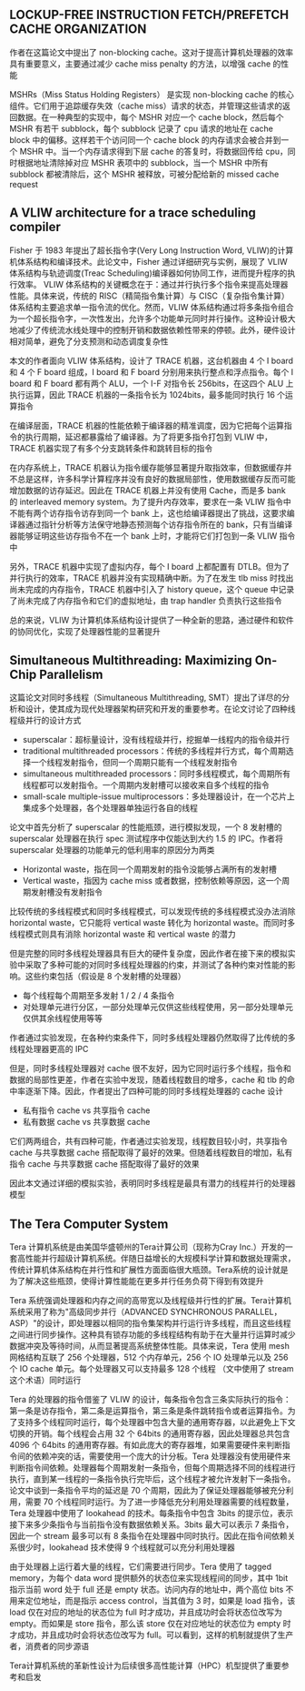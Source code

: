 ## LOCKUP-FREE INSTRUCTION FETCH/PREFETCH CACHE ORGANIZATION 

作者在这篇论文中提出了 non-blocking cache。这对于提高计算机处理器的效率具有重要意义，主要通过减少 cache miss penalty 的方法，以增强 cache 的性能

MSHRs（Miss Status Holding Registers） 是实现 non-blocking cache 的核心组件。它们用于追踪缓存失效（cache miss）请求的状态，并管理这些请求的返回数据。在一种典型的实现中，每个 MSHR 对应一个 cache block，然后每个 MSHR 有若干 subblock，每个 subblock 记录了 cpu 请求的地址在 cache block 中的偏移。这样若干个访问同一个 cache block 的内存请求会被合并到一个 MSHR 中。当一个内存请求得到下层 cache 的答复时，将数据回传给 cpu，同时根据地址清除掉对应 MSHR 表项中的 subblock，当一个 MSHR 中所有 subblock 都被清除后，这个 MSHR 被释放，可被分配给新的 missed cache request

## A VLIW architecture for a trace scheduling compiler

Fisher 于 1983 年提出了超长指令字(Very Long Instruction Word, VLIW)的计算机体系结构和编译技术。此论文中，Fisher 通过详细研究与实例，展现了 VLIW 体系结构与轨迹调度(Treac Scheduling)编译器如何协同工作，进而提升程序的执行效率。 VLIW 体系结构的关键概念在于：通过并行执行多个指令来提高处理器性能。具体来说，传统的 RISC（精简指令集计算）与 CISC（复杂指令集计算）体系结构主要追求单一指令流的优化。然而，VLIW 体系结构通过将多条指令组合为一个超长指令字，一次性发出，允许多个功能单元同时并行操作。这种设计极大地减少了传统流水线处理中的控制开销和数据依赖性带来的停顿。此外，硬件设计相对简单，避免了分支预测和动态调度复杂性

本文的作者面向 VLIW 体系结构，设计了 TRACE 机器，这台机器由 4 个 I board 和 4 个 F board 组成，I board 和 F board 分别用来执行整点和浮点指令。每个 I board 和 F board 都有两个 ALU，一个 I-F 对指令长 256bits，在这四个 ALU 上执行运算，因此 TRACE 机器的一条指令长为 1024bits，最多能同时执行 16 个运算指令

在编译层面，TRACE 机器的性能依赖于编译器的精准调度，因为它把每个运算指令的执行周期，延迟都暴露给了编译器。为了将更多指令打包到 VLIW 中，TRACE 机器实现了有多个分支跳转条件和跳转目标的指令

在内存系统上，TRACE 机器认为指令缓存能够显著提升取指效率，但数据缓存并不总是这样，许多科学计算程序并没有良好的数据局部性，使用数据缓存反而可能增加数据的访存延迟。因此在 TRACE 机器上并没有使用 Cache，而是多 bank 的 interleaved memory system。为了提升内存效率，要求在一条 VLIW 指令中不能有两个访存指令访存到同一个 bank 上，这也给编译器提出了挑战，这要求编译器通过指针分析等方法保守地静态预测每个访存指令所在的 bank，只有当编译器能够证明这些访存指令不在一个 bank 上时，才能将它们打包到一条 VLIW 指令中

另外，TRACE 机器中实现了虚拟内存，每个 I board 上都配置有 DTLB。但为了并行执行的效率，TRACE 机器并没有实现精确中断。为了在发生 tlb miss 时找出尚未完成的内存指令，TRACE 机器中引入了 history queue，这个 queue 中记录了尚未完成了内存指令和它们的虚拟地址，由 trap handler 负责执行这些指令

总的来说，VLIW 为计算机体系结构设计提供了一种全新的思路，通过硬件和软件的协同优化，实现了处理器性能的显著提升

## Simultaneous Multithreading: Maximizing On-Chip Parallelism

这篇论文对同时多线程（Simultaneous Multithreading, SMT）提出了详尽的分析和设计，使其成为现代处理器架构研究和开发的重要参考。在论文讨论了四种线程级并行的设计方式

* superscalar：超标量设计，没有线程级并行，挖掘单一线程内的指令级并行
* traditional multithreaded processors：传统的多线程并行方式，每个周期选择一个线程发射指令，但同一个周期只能有一个线程发射指令
* simultaneous multithreaded processors：同时多线程模式，每个周期所有线程都可以发射指令。一个周期内发射槽可以接收来自多个线程的指令
* small-scale multiple-issue multiprocessors：多处理器设计，在一个芯片上集成多个处理器，各个处理器单独运行各自的线程

论文中首先分析了 superscalar 的性能瓶颈，进行模拟发现，一个 8 发射槽的 superscalar 处理器在执行 spec 测试程序中仅能达到大约 1.5 的 IPC。作者将 superscalar 处理器的功能单元的低利用率的原因分为两类

* Horizontal waste，指在同一个周期发射的指令没能够占满所有的发射槽
* Vertical waste，指因为 cache miss 或者数据，控制依赖等原因，这一个周期发射槽没有发射指令

比较传统的多线程模式和同时多线程模式，可以发现传统的多线程模式没办法消除 horizontal waste，它只能将 vertical waste 转化为 horizontal waste。而同时多线程模式则具有消除 horizontal waste 和 vertical waste 的潜力

但是完整的同时多线程处理器具有巨大的硬件复杂度，因此作者在接下来的模拟实验中采取了多种可能的对同时多线程处理器的约束，并测试了各种约束对性能的影响。这些约束包括（假设是 8 个发射槽的处理器）

* 每个线程每个周期至多发射 1 / 2 / 4 条指令
* 对处理单元进行分区，一部分处理单元仅供这些线程使用，另一部分处理单元仅供其余线程使用等等

作者通过实验发现，在各种约束条件下，同时多线程处理器仍然取得了比传统的多线程处理器更高的 IPC

但是，同时多线程处理器对 cache 很不友好，因为它同时运行多个线程，指令和数据的局部性更差，作者在实验中发现，随着线程数目的增多，cache 和 tlb 的命中率逐渐下降。因此，作者提出了四种可能的同时多线程处理器的 cache 设计

* 私有指令 cache vs 共享指令 cache
* 私有数据 cache vs 共享数据 cache

它们两两组合，共有四种可能，作者通过实验发现，线程数目较小时，共享指令 cache 与共享数据 cache 搭配取得了最好的效果。但随着线程数目的增加，私有指令 cache 与共享数据 cache 搭配取得了最好的效果

因此本文通过详细的模拟实验，表明同时多线程是最具有潜力的线程并行的处理器模型

## The Tera Computer System

Tera 计算机系统是由美国华盛顿州的Tera计算公司（现称为Cray Inc.）开发的一套高性能并行超级计算机系统。伴随日益增长的大规模科学计算和数据处理需求，传统计算机体系结构在并行性和扩展性方面面临很大瓶颈。Tera系统的设计就是为了解决这些瓶颈，使得计算性能能在更多并行任务负荷下得到有效提升

Tera 系统强调处理器和内存之间的高带宽以及线程级并行性的扩展。Tera计算机系统采用了称为"高级同步并行（ADVANCED SYNCHRONOUS PARALLEL，ASP）"的设计，即处理器以相同的指令集架构并行运行许多线程，而且这些线程之间进行同步操作。这种具有锁存功能的多线程结构有助于在大量并行运算时减少数据冲突及等待时间，从而显著提高系统整体性能。具体来说，Tera 使用 mesh 网格结构互联了 256 个处理器，512 个内存单元，256 个 IO 处理单元以及 256 个 IO cache 单元。每个处理器又可以支持最多 128 个线程 （文中使用了 stream 这个术语）同时运行

Tera 的处理器的指令借鉴了 VLIW 的设计，每条指令包含三条实际执行的指令：第一条是访存指令，第二条是运算指令，第三条是条件跳转指令或者运算指令。为了支持多个线程同时运行，每个处理器中包含大量的通用寄存器，以此避免上下文切换的开销。每个线程会占用 32 个 64bits 的通用寄存器，因此处理器总共包含 4096 个 64bits 的通用寄存器。有如此庞大的寄存器堆，如果需要硬件来判断指令间的依赖冲突的话，需要使用一个庞大的计分板。Tera 处理器没有使用硬件来判断指令间依赖。处理器每个周期发射一条指令，但每个周期选择不同的线程进行执行，直到某一线程的一条指令执行完毕后，这个线程才被允许发射下一条指令。论文中谈到一条指令平均的延迟是 70 个周期，因此为了保证处理器能够被充分利用，需要 70 个线程同时运行。为了进一步降低充分利用处理器需要的线程数量，Tera 处理器中使用了 lookahead 的技术。每条指令中包含 3bits 的提示位，表示接下来多少条指令与当前指令没有数据依赖关系。3bits 最大可以表示 7 条指令，因此一个 stream 最多可以有 8 条指令在处理器中同时执行。因此在指令间依赖关系很少时，lookahead 技术使得 9 个线程就可以充分利用处理器

由于处理器上运行着大量的线程，它们需要进行同步。Tera 使用了 tagged memory，为每个 data word 提供额外的状态位来实现线程间的同步，其中 1bit 指示当前 word 处于 full 还是 empty 状态。访问内存的地址中，两个高位 bits 不用来定位地址，而是指示 access control，当其值为 3 时，如果是 load 指令，该 load 仅在对应的地址的状态位为 full 时才成功，并且成功时会将状态位改写为 empty。而如果是 store 指令，那么该 store 仅在对应地址的状态位为 empty 时才成功，并且成功时会将状态位改写为 full。可以看到，这样的机制就提供了生产者，消费者的同步源语

Tera计算机系统的革新性设计为后续很多高性能计算（HPC）机型提供了重要参考和启发